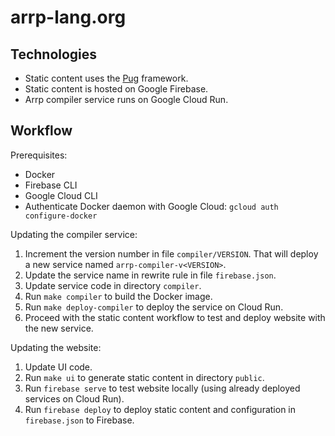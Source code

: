 # arrp-lang.org

## Technologies

- Static content uses the [Pug](https://pugjs.org/) framework.
- Static content is hosted on Google Firebase.
- Arrp compiler service runs on Google Cloud Run.

## Workflow

Prerequisites:

- Docker
- Firebase CLI
- Google Cloud CLI
- Authenticate Docker daemon with Google Cloud: `gcloud auth configure-docker`

Updating the compiler service:

1. Increment the version number in file `compiler/VERSION`. That will deploy a new service named `arrp-compiler-v<VERSION>`.
2. Update the service name in rewrite rule in file `firebase.json`.
3. Update service code in directory `compiler`.
4. Run `make compiler` to build the Docker image.
5. Run `make deploy-compiler` to deploy the service on Cloud Run.
6. Proceed with the static content workflow to test and deploy website with the new service.

Updating the website:

1.  Update UI code.
2.  Run `make ui` to generate static content in directory `public`.
3.  Run `firebase serve` to test website locally (using already deployed services on Cloud Run).
4.  Run `firebase deploy` to deploy static content and configuration in `firebase.json` to Firebase.
